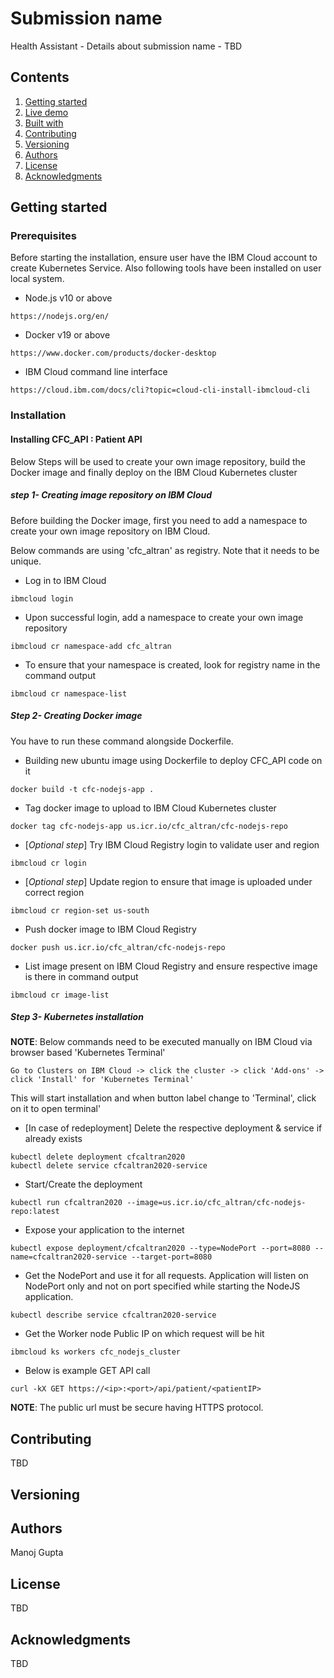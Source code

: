 # Submission name

Health Assistant - Details about submission name - TBD

## Contents
1. [Getting started](#getting-started)
1. [Live demo](#live-demo)
1. [Built with](#built-with)
1. [Contributing](#contributing)
1. [Versioning](#versioning)
1. [Authors](#authors)
1. [License](#license)
1. [Acknowledgments](#acknowledgments)

## Getting started

### Prerequisites

Before starting the installation, ensure user have the IBM Cloud account to create Kubernetes Service. Also following tools have been installed on user local system. 

- Node.js v10 or above
```
https://nodejs.org/en/
```
- Docker v19 or above
```
https://www.docker.com/products/docker-desktop
```
- IBM Cloud command line interface
```
https://cloud.ibm.com/docs/cli?topic=cloud-cli-install-ibmcloud-cli
```


### Installation

#### Installing CFC_API : Patient API
Below Steps will be used to create your own image repository, build the Docker image and finally deploy on the IBM Cloud Kubernetes cluster

##### step 1- Creating image repository on IBM Cloud 

Before building the Docker image, first you need to add a namespace to create your own image repository on IBM Cloud.

Below commands are using 'cfc_altran' as registry. Note that it needs to be unique.

- Log in to IBM Cloud 
```
ibmcloud login
```
- Upon successful login, add a namespace to create your own image repository
```
ibmcloud cr namespace-add cfc_altran
```
- To ensure that your namespace is created, look for registry name in the command output 
```
ibmcloud cr namespace-list
```
##### Step 2- Creating Docker image

You have to run these command alongside Dockerfile.

- Building new ubuntu image using Dockerfile to deploy CFC_API code on it
```
docker build -t cfc-nodejs-app .
```
- Tag docker image to upload to IBM Cloud Kubernetes cluster
```
docker tag cfc-nodejs-app us.icr.io/cfc_altran/cfc-nodejs-repo
```
- [_Optional step_] Try IBM Cloud Registry login to validate user and region 
```
ibmcloud cr login
```
- [_Optional step_] Update region to ensure that image is uploaded under correct region
```
ibmcloud cr region-set us-south
```
- Push docker image to IBM Cloud Registry
```
docker push us.icr.io/cfc_altran/cfc-nodejs-repo
```
- List image present on IBM Cloud Registry and ensure respective image is there in command output
```
ibmcloud cr image-list
```
##### Step 3- Kubernetes installation

__NOTE__: Below commands need to be executed manually on IBM Cloud via browser based 'Kubernetes Terminal'

`Go to Clusters on IBM Cloud -> click the cluster -> click 'Add-ons' -> click 'Install' for 'Kubernetes Terminal'`

This will start installation and when button label change to 'Terminal', click on it to open terminal'

- [In case of redeployment] Delete the respective deployment & service if already exists
```
kubectl delete deployment cfcaltran2020
kubectl delete service cfcaltran2020-service
```
- Start/Create the deployment
```
kubectl run cfcaltran2020 --image=us.icr.io/cfc_altran/cfc-nodejs-repo:latest
```
- Expose your application to the internet
```
kubectl expose deployment/cfcaltran2020 --type=NodePort --port=8080 --name=cfcaltran2020-service --target-port=8080
```
- Get the NodePort and use it for all requests. Application will listen on NodePort only and not on port specified while starting the NodeJS application.
```
kubectl describe service cfcaltran2020-service
```
- Get the Worker node Public IP on which request will be hit
```
ibmcloud ks workers cfc_nodejs_cluster
```
- Below is example GET API call
```
curl -kX GET https://<ip>:<port>/api/patient/<patientIP>
```
__NOTE__: The public url must be secure having HTTPS protocol.

## Contributing

TBD

## Versioning

## Authors

Manoj Gupta

## License

TBD

## Acknowledgments

TBD
 
